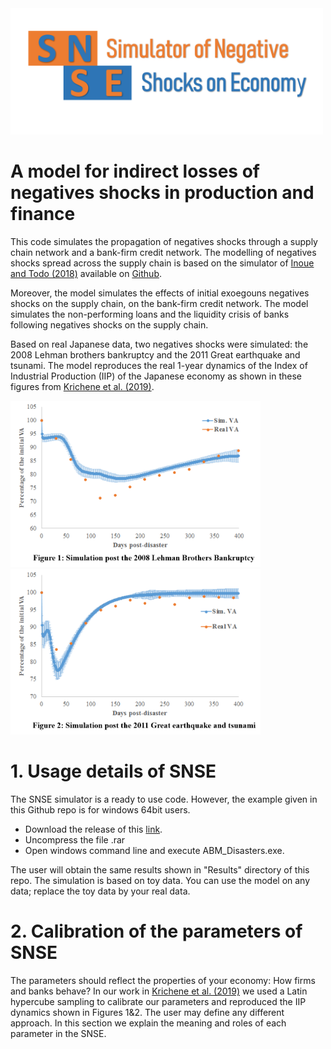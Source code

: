 <img src="images/logo.png" width = "500">

# A model for indirect losses of negatives shocks in production and finance

This code simulates the propagation of negatives shocks through a supply chain network and a bank-firm credit network. The modelling of negatives shocks spread across the supply chain is based on the simulator of 
[Inoue and Todo (2018)](https://www.rieti.go.jp/jp/publications/dp/18e013.pdf) available on [Github](https://github.com/HiroyasuInoue/ProductionNetworkSimulator).

Moreover, the model simulates the effects of initial exoegouns negatives shocks on the supply chain, on the bank-firm credit network. The model simulates the non-performing loans and the liquidity crisis of banks following 
negatives shocks on the supply chain.

Based on real Japanese data, two negatives shocks were simulated: the 2008 Lehman brothers bankruptcy and the 2011 Great earthquake and tsunami. The model reproduces the real 1-year dynamics of the Index of Industrial Production (IIP) of
 the Japanese economy as shown in these figures from [Krichene et al. (2019)](https://papers.ssrn.com/sol3/papers.cfm?abstract_id=3343949).

<img src="images/Fig1.png" width = "400"> <img src="images/Fig2.png" width = "400"> 

# 1. Usage details of SNSE

The SNSE simulator is a ready to use code. However, the example given in this Github repo is for windows 64bit users. 

* Download the release of this [link](https://github.com/hazem2410/SNSE/releases/tag/First).
* Uncompress the file .rar
* Open windows command line and execute ABM_Disasters.exe.

The user will obtain the same results shown in "Results" directory of this repo. The simulation is based on toy data.
You can use the model on any data; replace the toy data by your real data.

# 2. Calibration of the parameters of SNSE

The parameters should reflect the properties of your economy: How firms and banks behave? In our work in [Krichene et al. (2019)](https://papers.ssrn.com/sol3/papers.cfm?abstract_id=3343949) we used a Latin hypercube sampling
to calibrate our parameters and reproduced the IIP dynamics shown in Figures 1&2. The user may define any different approach. In this section we explain the meaning and roles of each parameter in the SNSE.